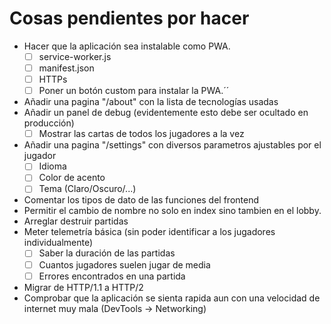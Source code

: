 # Cosas pendientes por hacer
- Hacer que la aplicación sea instalable como PWA.
    - [ ] service-worker.js
    - [ ] manifest.json
    - [ ] HTTPs
    - [ ] Poner un botón custom para instalar la PWA.´´
- Añadir una pagina "/about" con la lista de tecnologías usadas
- Añadir un panel de debug (evidentemente esto debe ser ocultado en producción)
    - [ ] Mostrar las cartas de todos los jugadores a la vez
- Añadir una pagina "/settings" con diversos parametros ajustables por el jugador
    - [ ] Idioma
    - [ ] Color de acento
    - [ ] Tema (Claro/Oscuro/...)
- Comentar los tipos de dato de las funciones del frontend
- Permitir el cambio de nombre no solo en index sino tambien en el lobby.
- Arreglar destruir partidas
- Meter telemetría básica (sin poder identificar a los jugadores individualmente)
    - [ ] Saber la duración de las partidas
    - [ ] Cuantos jugadores suelen jugar de media
    - [ ] Errores encontrados en una partida
- Migrar de HTTP/1.1 a HTTP/2
- Comprobar que la aplicación se sienta rapida aun con una velocidad de internet muy mala (DevTools -> Networking)
